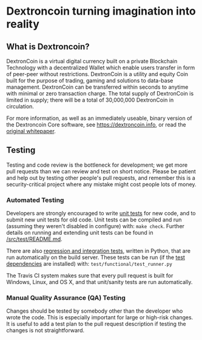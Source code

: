 Dextroncoin turning imagination into reality
=====================================

What is Dextroncoin?
----------------

DextronCoin is a virtual digital currency built on a private Blockchain Technology with a decentralized Wallet which enable users transfer in form of peer-peer without restrictions. DextronCoin is a utility and equity Coin built for the purpose of trading, gaming and solutions to data-base management. DextronCoin can be transferred within seconds to anytime with minimal or zero transaction charge. The total supply of DextronCoin is limited in supply; there will be a total of 30,000,000 DextronCoin in circulation.

For more information, as well as an immediately useable, binary version of
the Dextroncoin Core software, see https://dextroncoin.info, or read the
[original whitepaper](dextroncoin.info/whitepaper).

Testing
-------
Testing and code review is the bottleneck for development; we get more pull
requests than we can review and test on short notice. Please be patient and help out by testing
other people's pull requests, and remember this is a security-critical project where any mistake might cost people
lots of money.

### Automated Testing

Developers are strongly encouraged to write [unit tests](src/test/README.md) for new code, and to
submit new unit tests for old code. Unit tests can be compiled and run
(assuming they weren't disabled in configure) with: `make check`. Further details on running
and extending unit tests can be found in [/src/test/README.md](/src/test/README.md).

There are also [regression and integration tests](/test), written
in Python, that are run automatically on the build server.
These tests can be run (if the [test dependencies](/test) are installed) with: `test/functional/test_runner.py`

The Travis CI system makes sure that every pull request is built for Windows, Linux, and OS X, and that unit/sanity tests are run automatically.

### Manual Quality Assurance (QA) Testing

Changes should be tested by somebody other than the developer who wrote the
code. This is especially important for large or high-risk changes. It is useful
to add a test plan to the pull request description if testing the changes is
not straightforward.


